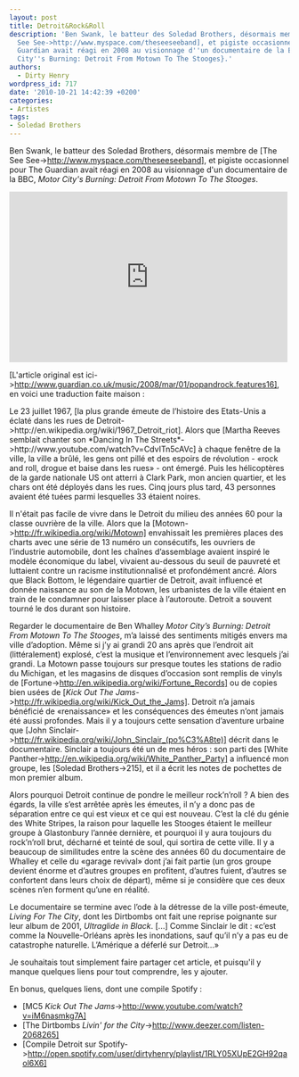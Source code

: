 ```yaml
---
layout: post
title: Detroit&Rock&Roll
description: 'Ben Swank, le batteur des Soledad Brothers, désormais membre de [The
  See See->http://www.myspace.com/theseeseeband], et pigiste occasionnel pour The
  Guardian avait réagi en 2008 au visionnage d''un documentaire de la BBC, {Motor
  City''s Burning: Detroit From Motown To The Stooges}.'
authors:
  - Dirty Henry
wordpress_id: 717
date: '2010-10-21 14:42:39 +0200'
categories:
- Artistes
tags:
- Soledad Brothers
---
```

Ben Swank, le batteur des Soledad Brothers, désormais membre de [The See See->http://www.myspace.com/theseeseeband], et pigiste occasionnel pour The Guardian avait réagi en 2008 au visionnage d'un documentaire de la BBC, *Motor City's Burning: Detroit From Motown To The Stooges*.

<object width="500" height="306"><param name="movie" value="http://www.youtube.com/v/Et8VXb9pv1c?fs=1&hl=fr_FR"></param><param name="allowFullScreen" value="true"></param><param name="allowscriptaccess" value="always"></param><embed src="http://www.youtube.com/v/Et8VXb9pv1c?fs=1&hl=fr_FR" type="application/x-shockwave-flash" allowscriptaccess="always" allowfullscreen="true" width="500" height="306"></embed></object>

[L'article original est ici->http://www.guardian.co.uk/music/2008/mar/01/popandrock.features16], en voici une traduction faite maison :

<quote>
Le 23 juillet 1967, [la plus grande émeute de l’histoire des Etats-Unis a éclaté dans les rues de Detroit->http://en.wikipedia.org/wiki/1967_Detroit_riot]. Alors que [Martha Reeves semblait chanter son *Dancing In The Streets*->http://www.youtube.com/watch?v=CdvITn5cAVc] à chaque fenêtre de la ville, la ville a brûlé, les gens ont pillé et des espoirs de révolution - «rock and roll, drogue et baise dans les rues» - ont émergé. Puis les hélicoptères de la garde nationale US ont atterri à Clark Park, mon ancien quartier, et les chars ont été déployés dans les rues. Cinq jours plus tard, 43 personnes avaient été tuées parmi lesquelles 33 étaient noires.

Il n'était pas facile de vivre dans le Detroit du milieu des années 60 pour la classe ouvrière de la ville. Alors que la [Motown->http://fr.wikipedia.org/wiki/Motown] envahissait les premières places des charts avec une série de 13 numéro un consécutifs, les ouvriers de l’industrie automobile, dont les chaînes d’assemblage avaient inspiré le modèle économique du label, vivaient au-dessous du seuil de pauvreté et luttaient contre un racisme institutionnalisé et profondément ancré. Alors que Black Bottom, le légendaire quartier de Detroit, avait influencé et donnée naissance au son de la Motown, les urbanistes de la ville étaient en train de le condamner pour laisser place à l’autoroute. Detroit a souvent tourné le dos durant son histoire.

Regarder le documentaire de Ben Whalley *Motor City’s Burning: Detroit From Motown To The Stooges*, m’a laissé des sentiments mitigés envers ma ville d’adoption. Même si j’y ai grandi 20 ans après que l’endroit ait (littéralement) explosé, c’est la musique et l’environnement avec lesquels j’ai grandi. La Motown passe toujours sur presque toutes les stations de radio du Michigan, et les magasins de disques d’occasion sont remplis de vinyls de [Fortune->http://en.wikipedia.org/wiki/Fortune_Records] ou de copies bien usées de [*Kick Out The Jams*->http://fr.wikipedia.org/wiki/Kick_Out_the_Jams]. Detroit n’a jamais bénéficié de «renaissance» et les conséquences des émeutes n’ont jamais été aussi profondes. Mais il y a toujours cette sensation d’aventure urbaine que [John Sinclair->http://fr.wikipedia.org/wiki/John_Sinclair_(po%C3%A8te)] décrit dans le documentaire. Sinclair a toujours été un de mes héros : son parti des [White Panther->http://en.wikipedia.org/wiki/White_Panther_Party] a influencé mon groupe, les [Soledad Brothers->215], et il a écrit les notes de pochettes de mon premier album.

Alors pourquoi Detroit continue de pondre le meilleur rock’n’roll ? A bien des égards, la ville s’est arrêtée après les émeutes, il n’y a donc pas de séparation entre ce qui est vieux et ce qui est nouveau. C’est la clé du génie des White Stripes, la raison pour laquelle les Stooges étaient le meilleur groupe à Glastonbury l’année dernière, et pourquoi il y aura toujours du rock’n’roll brut, décharné et teinté de soul, qui sortira de cette ville. Il y a beaucoup de similitudes entre la scène des années 60 du documentaire de Whalley et celle du «garage revival» dont j’ai fait partie (un gros groupe devient énorme et d’autres groupes en profitent, d’autres fuient, d’autres se confortent dans leurs choix de départ), même si je considère que ces deux scènes n’en forment qu’une en réalité.

Le documentaire se termine avec l’ode à la détresse de la ville post-émeute, *Living For The City*, dont les Dirtbombs ont fait une reprise poignante sur leur album de 2001, *Ultraglide in Black*. [...] Comme Sinclair le dit : «c’est comme la Nouvelle-Orléans après les inondations, sauf qu’il n’y a pas eu de catastrophe naturelle. L’Amérique a déferlé sur Detroit...»
</quote>

Je souhaitais tout simplement faire partager cet article, et puisqu'il y manque quelques liens pour tout comprendre, les y ajouter.

En bonus, quelques liens, dont une compile Spotify :
- [MC5 *Kick Out The Jams*->http://www.youtube.com/watch?v=iM6nasmkg7A]
- [The Dirtbombs *Livin' for the City*->http://www.deezer.com/listen-2068265]
- [Compile Detroit sur Spotify->http://open.spotify.com/user/dirtyhenry/playlist/1RLY05XUpE2GH92qaol6X6]

